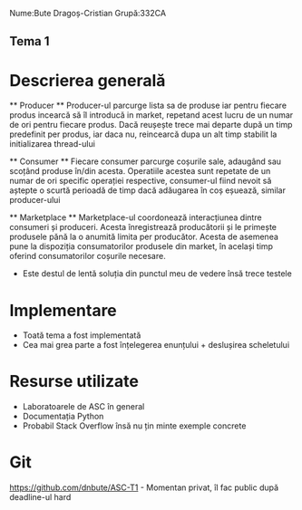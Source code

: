 Nume:Bute Dragoș-Cristian
Grupă:332CA

## Tema 1

# Descrierea generală

** Producer **
Producer-ul parcurge lista sa de produse iar pentru fiecare produs
incearcă să îl introducă in market, repetand acest lucru de un numar de ori pentru fiecare produs.
Dacă reușește trece mai departe după un timp predefinit per produs,
iar daca nu, reincearcă dupa un alt timp stabilit la initializarea thread-ului

** Consumer **
Fiecare consumer parcurge coșurile sale, adaugând sau scoțând produse în/din acesta.
Operatiile acestea sunt repetate de un numar de ori specific operației respective,
consumer-ul fiind nevoit să aștepte o scurtă perioadă de timp dacă adăugarea în coș
eșuează, similar producer-ului

** Marketplace **
Marketplace-ul coordonează interacțiunea dintre consumeri și produceri.
Acesta înregistrează producătorii și le primește produsele pănă la o anumită
limita per producător.
Acesta de asemenea pune la dispoziția consumatorilor produsele din market, în același
timp oferind consumatorilor coșurile necesare.

* Este destul de lentă soluția din punctul meu de vedere însă trece testele


# Implementare


* Toată tema a fost implementată
* Cea mai grea parte a fost înțelegerea enunțului + deslușirea scheletului



# Resurse utilizate

* Laboratoarele de ASC în general
* Documentația Python
* Probabil Stack Overflow însă nu țin minte exemple concrete



# Git

https://github.com/dnbute/ASC-T1 - Momentan privat, îl fac public după deadline-ul hard
